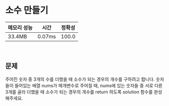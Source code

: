 # 소수 만들기

| 메모리 성능 | 시간 | 정확성 |
| ---- | ---- | ---- |
| 33.4MB | 0.07ms | 100.0 |

<br />

## 문제

주어진 숫자 중 3개의 수를 더했을 때 소수가 되는 경우의 개수를 구하려고 합니다. 숫자들이 들어있는 배열 nums가 매개변수로 주어질 때, nums에 있는 숫자들 중 서로 다른 3개를 골라 더했을 때 소수가 되는 경우의 개수를 return 하도록 solution 함수를 완성해주세요.

<br />